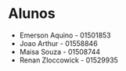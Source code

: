 # Alunos

* Emerson Aquino - 01501853
* Joao Arthur - 01558846
* Maisa Souza - 01508744
* Renan Zloccowick - 01529935
